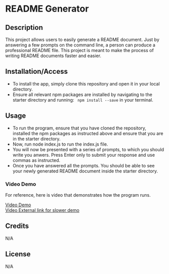 # README Generator


## Description 
This project allows users to easily generate a README document. Just by answering a few prompts on the command line, a person can produce a professional README file. This project is meant to make the process of writing README documents faster and easier.

## Installation/Access
- To install the app, simply clone this repository and open it in your local directory. 
- Ensure all relevant npm packages are installed by navigating to the starter directory and running:
``` npm install --save```
in your terminal.



## Usage 
- To run the program, ensure that you have cloned the repository, installed the npm packages as instructed above and ensure that you are in the starter directory.
- Now, run node index.js to run the index.js file.
- You will now be presented with a series of prompts, to which you should write you anwers. Press Enter only to submit your response and use commas as instructed.
- Once you have answered all the prompts. You should be able to see your newly generated README document inside the starter directory.



### Video Demo  
For reference, here is video that demonstrates how the program runs.


[Video Demo](./starter/assets/video_demo.mp4)  
[Video External link for slower demo](https://drive.google.com/file/d/1J8mbMeMiK0YBz5_oqfCwrdXybwOml4BM/view?usp=sharing)


## Credits
N/A


## License
N/A
